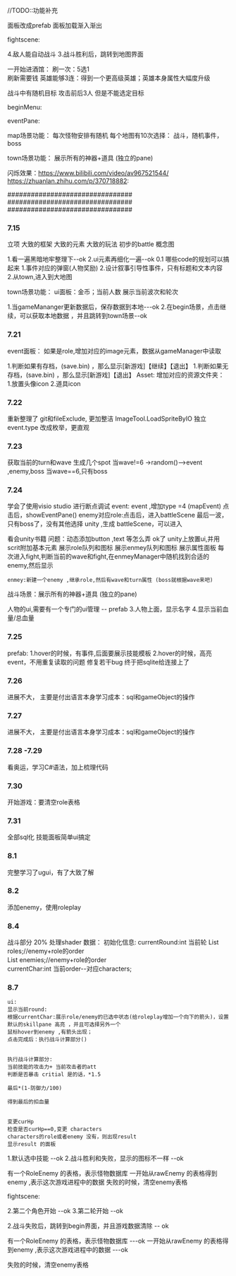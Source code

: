 //TODO::功能补充



面板改成prefab
面板加载渐入渐出

fightscene:

4.敌人能自动战斗
3.战斗胜利后，跳转到地图界面


一开始进酒馆：
刷一次：5选1  
刷新需要钱
英雄能够3连：得到一个更高级英雄；英雄本身属性大幅度升级


战斗中有随机目标
攻击前后3人 但是不能选定目标


beginMenu:


eventPane:



map场景功能：
    每次怪物安排有随机
    每个地图有10次选择：  战斗，随机事件，boss




    

town场景功能：
    展示所有的神器+道具 (独立的pane)



闪烁效果：https://www.bilibili.com/video/av967521544/
https://zhuanlan.zhihu.com/p/370718882:



################################
################################
################################

### 7.15

立项
大致的框架
大致的元素
大致的玩法
初步的battle 概念图

1.看一遍黑暗地牢整理下--ok
2.ui元素再细化一遍--ok
0.1 哪些code的规划可以搞起来
1.事件对应的弹窗(人物奖励)
2.设计叙事引导性事件，只有标题和文本内容
2.从town,进入到大地图

town场景功能：
ui面板：金币；当前人数
展示当前波次和轮次


1.当gameMananger更新数据后，保存数据到本地---ok
2.在begin场景，点击继续，可以获取本地数据 ，并且跳转到town场景--ok

### 7.21
event面板：
如果是role,增加对应的image元素，数据从gameManager中读取


1.判断如果有存档，(save.bin) ，那么显示[新游戏]【继续】【退出】
1.判断如果无存档，(save.bin) ，那么显示[新游戏]【退出】
Asset:
增加对应的资源文件夹：
1.放置头像icon 2.道具icon

### 7.22
重新整理了 git和fileExclude, 更加整洁
ImageTool.LoadSpriteByIO 独立
event.type 改成枚举，更直观

### 7.23
获取当前的turn和wave
生成几个spot
当wave!=6 ->random()-->event ,enemy,boss
当wave==6,只有boss

### 7.24 
学会了使用visio studio 进行断点调试
event:
event ,增加type =4 (mapEvent)   点击后，showEventPane()
enemy对应role:点击后，进入battleScene
最后一波，只有boss了，没有其他选择
unity ,生成 battleScene，可以进入

看会unity书籍
问题：动态添加button ,text 等怎么弄 ok了
    unity上放置ui,并用scrit附加基本元素
    展示role队列和图标
    展示enmey队列和图标
    展示属性面板
    每次进入fight,判断当前的wave和fight,在enmeyManager中随机找到合适的enemy,然后显示

    enmey:新建一个enemy ,继承role,然后有wave和turn属性 (boss就根据wave来吧)

战斗场景：展示所有的神器+道具 (独立的pane)

人物的ui,需要有一个专门的ui管理 -- prefab
3.人物上面，显示名字
4.显示当前血量/总血量
### 7.25
prefab:
1.hover的时候，有事件,后面要展示技能模板
2.hover的时候，高亮
event，不用重复读取的问题
修复若干bug
终于把sqlite给连接上了
### 7.26
 进展不大， 主要是付出语言本身学习成本：sql和gameObject的操作
### 7.27
 进展不大， 主要是付出语言本身学习成本：sql和gameObject的操作
### 7.28 -7.29
看奥运，学习C#语法，加上梳理代码
### 7.30
开始游戏：要清空role表格

### 7.31
全部sql化
技能面板简单ui搞定
### 8.1 
完整学习了ugui，有了大致了解
### 8.2
添加enemy，使用roleplay

### 8.4
战斗部分 20%
处理shader
    数据：
    初始化信息:
    currentRound:int  当前轮
    List<int> roles;//enemy+role的order  
    List<int> enemies;//enemy+role的order  
    currentChar:int  当前order--对应characters;

### 8.7


    ui:
    显示当前round:
    根据currentChar:展示role/enemy的已选中状态(给roleplay增加一个向下的箭头)，设置默认的skillpane 高亮 ，并且可选择另外一个
    鼠标hover到enemy ,有箭头出现；
    点击完成后：执行战斗计算部分()


    执行战斗计算部分:
    当前技能的攻击力+ 当前攻击者的att 
    判断是否暴击 critial 是的话，*1.5

    最后*(1-防御力/100)

    得到最后的扣血量


    变更curHp
    检查是否curHp==0,变更 characters
    characters的role或者enemy 没有，则出现result
    显示result 的面板

1.默认选中技能  --ok
2.战斗胜利和失败，显示的图标不一样  --ok



有一个RoleEnemy 的表格，表示怪物数据库
一开始从rawEnemy 的表格得到enemy ,表示这次游戏进程中的数据
失败的时候，清空enemy表格


fightscene:

2.第二个角色开始  --ok
3.第二轮开始    --ok

2.战斗失败后，跳转到begin界面，并且游戏数据清除  -- ok

有一个RoleEnemy 的表格，表示怪物数据库  ---ok
一开始从rawEnemy 的表格得到enemy ,表示这次游戏进程中的数据  ---ok

失败的时候，清空enemy表格